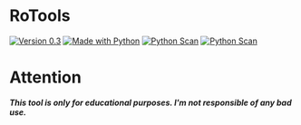 # RoTools
<a href="https://github.com/RodrikWan"><img title="Version 0.3" src="https://img.shields.io/badge/Version-0.3.0 prealpha-brightgreen"></a>
<a href="https://github.com/RodrikWan"><img title="Made with Python" src="https://img.shields.io/badge/Made with-Python-blue"></a>
<a href="https://www.virustotal.com/gui/file/fa2f8445fe58afc91404b7cc0a676212dcbbdc3f439811354021b3f93cc97c88"><img title="Python Scan" src="https://img.shields.io/badge/VirusTotal-Python Scan-blue?logo=VirusTotal"></a>
<a href="https://www.virustotal.com/gui/file/230f67293371e0615d839b7817ac89d9898150c04f8343563843d74a975d4649"><img title="Python Scan" src="https://img.shields.io/badge/VirusTotal-Executable Scan-blue?logo=VirusTotal"></a>
# Attention 
***This tool is only for educational purposes. I'm not responsible of any bad use.***
